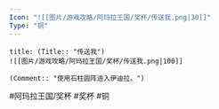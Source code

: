 ```yaml
---
Icon: "![[图片/游戏攻略/阿玛拉王国/奖杯/传送我.png|30]]"
Type: "铜"
---
```

```ad-common-bronze-trophy
title: (Title:: "传送我")
![[图片/游戏攻略/阿玛拉王国/奖杯/传送我.png|100]]

(Comment:: "使用石柱圆阵进入伊迪拉。")
```

#阿玛拉王国/奖杯 #奖杯 #铜
